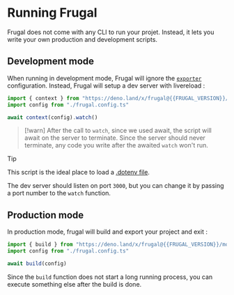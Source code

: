 # Running Frugal

Frugal does not come with any CLI to run your projet. Instead, it lets you write your own production and development scripts.

## Development mode

When running in development mode, Frugal will ignore the [`exporter`](/doc@{{version}}/reference/configuration#heading-exporter) configuration. Instead, Frugal will setup a dev server with livereload :

```ts filename=dev.ts
import { context } from "https://deno.land/x/frugal@{{FRUGAL_VERSION}}/mod.ts"
import config from "./frugal.config.ts"

await context(config).watch()
```

> [!warn]
> After the call to `watch`, since we used await, the script will await on the server to terminate. Since the server should never terminate, any code you write after the awaited `watch` won't run.

> [!tip]
> This script is the ideal place to load a [.dotenv file](@@@).

The dev server should listen on port `3000`, but you can change it by passing a port number to the `watch` function.

## Production mode

In production mode, frugal will build and export your project and exit :

```ts filename=build.ts
import { build } from "https://deno.land/x/frugal@{{FRUGAL_VERSION}}/mod.ts"
import config from "./frugal.config.ts"

await build(config)
```

Since the `build` function does not start a long running process, you can execute something else after the build is done.
